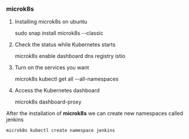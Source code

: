 ### microk8s 

1. Installing microk8s on ubuntu

    sudo snap install microk8s --classic

2. Check the status while Kubernetes starts

    microk8s enable dashboard dns registry istio

3. Turn on the services you want

    microk8s kubectl get all --all-namespaces

4. Access the Kubernetes dashboard
    
    microk8s dashboard-proxy


After the installation of **microk8s** we can create new namespaces called jenkins

    microk8s kubectl create namespace jenkins




